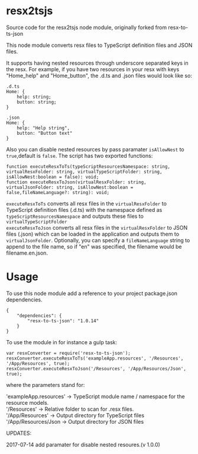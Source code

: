 ﻿# resx2tsjs

Source code for the resx2tsjs node module, originally forked from resx-to-ts-json

This node module converts resx files to TypeScript definition files and JSON files. 

It supports having nested resources through underscore separated keys in the resx. For example, if you have two resources in your resx with keys "Home_help" and "Home_button", the .d.ts and .json files would look like so:

```
.d.ts
Home: {
    help: string;
    button: string;
}

.json
Home: {
    help: "Help string",
    button: "Button text"
}
```
Also you can disable nested resources by pass paramater `isAllowNest` to `true`,default is `false`.
The script has two exported functions:

```
function executeResxToTs(typeScriptResourcesNamespace: string, virtualResxFolder: string, virtualTypeScriptFolder: string, isAllowNest:boolean = false): void;
function executeResxToJson(virtualResxFolder: string, virtualJsonFolder: string, isAllowNest:boolean = false,fileNameLanguage?: string): void;
```

`executeResxToTs` converts all resx files in the `virtualResxFolder` to TypeScript definition files (.d.ts) with the namespace defined as `typeScriptResourcesNamespace` and outputs these files to `virtualTypeScriptFolder`  
`executeResxToJson` converts all resx files in the `virtualResxFolder` to JSON files (.json) which can be loaded in the application and outputs them to `virtualJsonFolder`. Optionally, you can specify a `fileNameLanguage` string to append to the file name, so if "en" was specified, the filename would be filename.en.json.

# Usage

To use this node module add a reference to your project package.json dependencies.
```
{
    "dependencies": {
        "resx-to-ts-json": "1.0.14"
    }
}
```

To use the module in for instance a gulp task:

```
var resxConverter = require('resx-to-ts-json');
resxConverter.executeResxToTs('exampleApp.resources', '/Resources', '/App/Resources', true);
resxConverter.executeResxToJson('/Resources', '/App/Resources/Json', true);
```

where the parameters stand for:

'exampleApp.resources'  -> TypeScript module name / namespace for the resource models.  
'/Resources'            -> Relative folder to scan for .resx files.  
'/App/Resources'        -> Output directory for TypeScript files  
'/App/Resources/Json    -> Output directory for JSON files  


UPDATES:

2017-07-14 add paramater for disable nested resoures.(v 1.0.0)


